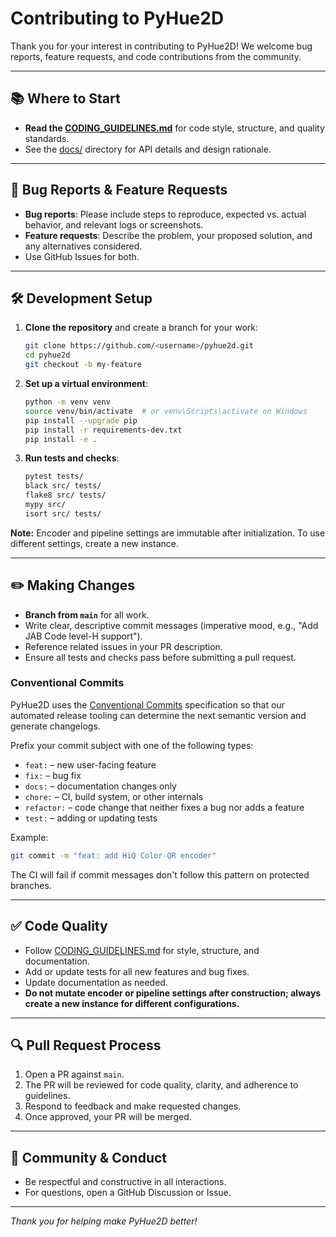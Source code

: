 # Contributing to PyHue2D

Thank you for your interest in contributing to PyHue2D! We welcome bug reports, feature requests, and code contributions from the community.

---

## 📚 Where to Start
- **Read the [CODING_GUIDELINES.md](CODING_GUIDELINES.md)** for code style, structure, and quality standards.
- See the [docs/](docs/) directory for API details and design rationale.

---

## 🐞 Bug Reports & Feature Requests
- **Bug reports**: Please include steps to reproduce, expected vs. actual behavior, and relevant logs or screenshots.
- **Feature requests**: Describe the problem, your proposed solution, and any alternatives considered.
- Use GitHub Issues for both.

---

## 🛠️ Development Setup
1. **Clone the repository** and create a branch for your work:
   ```bash
   git clone https://github.com/<username>/pyhue2d.git
   cd pyhue2d
   git checkout -b my-feature
   ```
2. **Set up a virtual environment**:
   ```bash
   python -m venv venv
   source venv/bin/activate  # or venv\Scripts\activate on Windows
   pip install --upgrade pip
   pip install -r requirements-dev.txt
   pip install -e .
   ```
3. **Run tests and checks**:
   ```bash
   pytest tests/
   black src/ tests/
   flake8 src/ tests/
   mypy src/
   isort src/ tests/
   ```

**Note:** Encoder and pipeline settings are immutable after initialization. To use different settings, create a new instance.

---

## ✏️ Making Changes
- **Branch from `main`** for all work.
- Write clear, descriptive commit messages (imperative mood, e.g., "Add JAB Code level-H support").
- Reference related issues in your PR description.
- Ensure all tests and checks pass before submitting a pull request.

### Conventional Commits
PyHue2D uses the [Conventional Commits](https://www.conventionalcommits.org/) specification so that our automated release tooling can determine the next semantic version and generate changelogs.

Prefix your commit subject with one of the following types:

* `feat:` – new user-facing feature
* `fix:` – bug fix
* `docs:` – documentation changes only
* `chore:` – CI, build system, or other internals
* `refactor:` – code change that neither fixes a bug nor adds a feature
* `test:` – adding or updating tests

Example:

```bash
git commit -m "feat: add HiQ Color-QR encoder"
```

The CI will fail if commit messages don't follow this pattern on protected branches.

---

## ✅ Code Quality
- Follow [CODING_GUIDELINES.md](CODING_GUIDELINES.md) for style, structure, and documentation.
- Add or update tests for all new features and bug fixes.
- Update documentation as needed.
- **Do not mutate encoder or pipeline settings after construction; always create a new instance for different configurations.**

---

## 🔍 Pull Request Process
1. Open a PR against `main`.
2. The PR will be reviewed for code quality, clarity, and adherence to guidelines.
3. Respond to feedback and make requested changes.
4. Once approved, your PR will be merged.

---

## 🤝 Community & Conduct
- Be respectful and constructive in all interactions.
- For questions, open a GitHub Discussion or Issue.

---

*Thank you for helping make PyHue2D better!* 